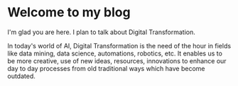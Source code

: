 # Welcome to my blog

I'm glad you are here. I plan to talk about Digital Transformation.

In today's world of AI, Digital Transformation is the need of the hour in fields like data mining, data science, automations, robotics, etc. It enables us to be more creative, use of new ideas, resources, innovations to enhance our day to day processes from old traditional ways which have become outdated.
